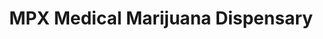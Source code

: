 ---
title: "MPX Medical Marijuana Dispensary"
url: /atlantic-city/mpx-medical-marijuana-dispensary/
shop: Hanf
---